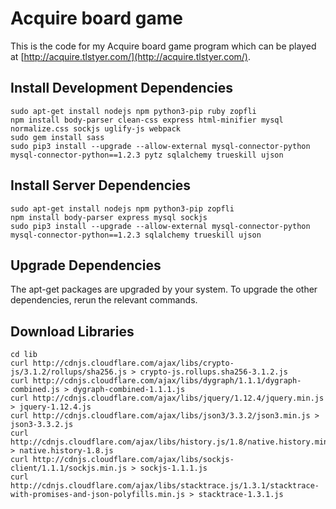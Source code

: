 # Acquire board game

This is the code for my Acquire board game program which can be played at [http://acquire.tlstyer.com/](http://acquire.tlstyer.com/).

## Install Development Dependencies

    sudo apt-get install nodejs npm python3-pip ruby zopfli
    npm install body-parser clean-css express html-minifier mysql normalize.css sockjs uglify-js webpack
    sudo gem install sass
    sudo pip3 install --upgrade --allow-external mysql-connector-python mysql-connector-python==1.2.3 pytz sqlalchemy trueskill ujson

## Install Server Dependencies

    sudo apt-get install nodejs npm python3-pip zopfli
    npm install body-parser express mysql sockjs
    sudo pip3 install --upgrade --allow-external mysql-connector-python mysql-connector-python==1.2.3 sqlalchemy trueskill ujson

## Upgrade Dependencies

The apt-get packages are upgraded by your system. To upgrade the other dependencies, rerun the relevant commands.

## Download Libraries

    cd lib
    curl http://cdnjs.cloudflare.com/ajax/libs/crypto-js/3.1.2/rollups/sha256.js > crypto-js.rollups.sha256-3.1.2.js
    curl http://cdnjs.cloudflare.com/ajax/libs/dygraph/1.1.1/dygraph-combined.js > dygraph-combined-1.1.1.js
    curl http://cdnjs.cloudflare.com/ajax/libs/jquery/1.12.4/jquery.min.js > jquery-1.12.4.js
    curl http://cdnjs.cloudflare.com/ajax/libs/json3/3.3.2/json3.min.js > json3-3.3.2.js
    curl http://cdnjs.cloudflare.com/ajax/libs/history.js/1.8/native.history.min.js > native.history-1.8.js
    curl http://cdnjs.cloudflare.com/ajax/libs/sockjs-client/1.1.1/sockjs.min.js > sockjs-1.1.1.js
    curl http://cdnjs.cloudflare.com/ajax/libs/stacktrace.js/1.3.1/stacktrace-with-promises-and-json-polyfills.min.js > stacktrace-1.3.1.js
